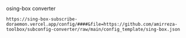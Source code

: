 osing-box converter

```
https://sing-box-subscribe-doraemon.vercel.app/config/####&file=https://github.com/amirreza-toolbox/subconfig-converter/raw/main/config_template/sing-box.json

```
